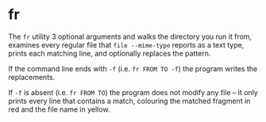 # fr
The `fr` utility 3 optional arguments and walks the directory you run it from, examines every regular file that `file --mime-type` reports as a text type, prints each matching line, and optionally replaces the pattern.

If the command line ends with `-f` (i.e. `fr FROM TO -f`) the program writes the replacements.

If `-f` is absent (i.e. `fr FROM TO`) the program does not modify any file – it only prints every line that contains a match, colouring the matched fragment in red and the file name in yellow.


